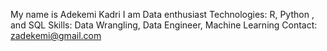 My name is Adekemi Kadri 
I am Data enthusiast
Technologies: R, Python , and SQL
Skills: Data Wrangling, Data Engineer, Machine Learning
Contact: zadekemi@gmail.com

<!---
distinctkemi/distinctkemi is a ✨ special ✨ repository because its `README.md` (this file) appears on your GitHub profile.
You can click the Preview link to take a look at your changes.
--->
